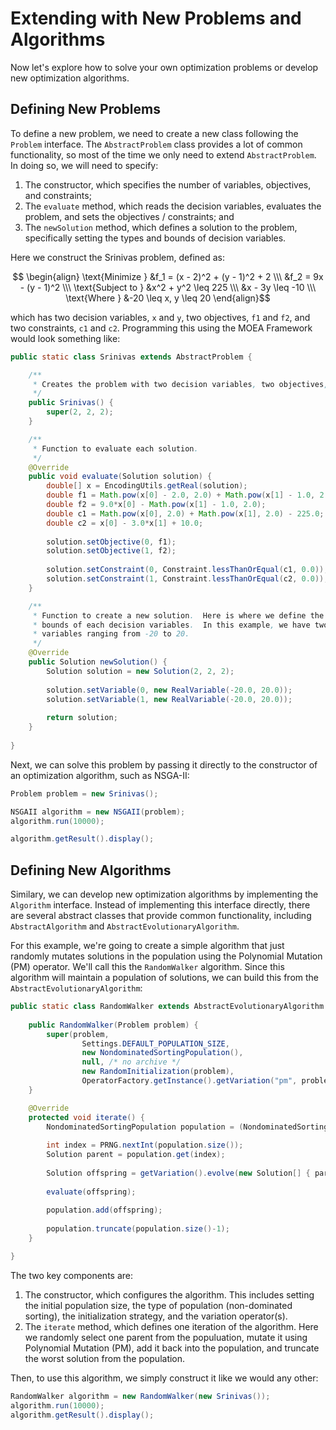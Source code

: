 # Extending with New Problems and Algorithms

Now let's explore how to solve your own optimization problems or develop new optimization algorithms.

## Defining New Problems

To define a new problem, we need to create a new class following the `Problem` interface.  The `AbstractProblem`
class provides a lot of common functionality, so most of the time we only need to extend `AbstractProblem`.  In
doing so, we will need to specify:

1. The constructor, which specifies the number of variables, objectives, and constraints;
2. The `evaluate` method, which reads the decision variables, evaluates the problem, and sets the
   objectives / constraints; and
3. The `newSolution` method, which defines a solution to the problem, specifically setting the types and bounds of
   decision variables.

Here we construct the Srinivas problem, defined as:

$$ \begin{align} \text{Minimize } &f_1 = (x - 2)^2 + (y - 1)^2 + 2 \\\ &f_2 = 9x - (y - 1)^2 \\\ \text{Subject to } &x^2 + y^2 \leq 225 \\\ &x - 3y \leq -10 \\\ \text{Where } &-20 \leq x, y \leq 20 \end{align}$$

which has two decision variables, `x` and `y`, two objectives, `f1` and `f2`, and two constraints, `c1` and `c2`.
Programming this using the MOEA Framework would look something like:

<!-- java:examples/Example6.java [32:77] -->

```java
public static class Srinivas extends AbstractProblem {

    /**
     * Creates the problem with two decision variables, two objectives, and two constraints.
     */
    public Srinivas() {
        super(2, 2, 2);
    }

    /**
     * Function to evaluate each solution.
     */
    @Override
    public void evaluate(Solution solution) {
        double[] x = EncodingUtils.getReal(solution);
        double f1 = Math.pow(x[0] - 2.0, 2.0) + Math.pow(x[1] - 1.0, 2.0) + 2.0;
        double f2 = 9.0*x[0] - Math.pow(x[1] - 1.0, 2.0);
        double c1 = Math.pow(x[0], 2.0) + Math.pow(x[1], 2.0) - 225.0;
        double c2 = x[0] - 3.0*x[1] + 10.0;
        
        solution.setObjective(0, f1);
        solution.setObjective(1, f2);
        
        solution.setConstraint(0, Constraint.lessThanOrEqual(c1, 0.0));
        solution.setConstraint(1, Constraint.lessThanOrEqual(c2, 0.0));
    }

    /**
     * Function to create a new solution.  Here is where we define the types and
     * bounds of each decision variables.  In this example, we have two real-valued
     * variables ranging from -20 to 20.
     */
    @Override
    public Solution newSolution() {
        Solution solution = new Solution(2, 2, 2);
        
        solution.setVariable(0, new RealVariable(-20.0, 20.0));
        solution.setVariable(1, new RealVariable(-20.0, 20.0));
        
        return solution;
    }
    
}
```

Next, we can solve this problem by passing it directly to the constructor of an optimization algorithm, such as NSGA-II:

<!-- java:examples/Example6.java [80:85] -->

```java
Problem problem = new Srinivas();

NSGAII algorithm = new NSGAII(problem);
algorithm.run(10000);

algorithm.getResult().display();
```

## Defining New Algorithms

Similary, we can develop new optimization algorithms by implementing the `Algorithm` interface.  Instead of
implementing this interface directly, there are several abstract classes that provide common functionality, including
`AbstractAlgorithm` and `AbstractEvolutionaryAlgorithm`.

For this example, we're going to create a simple algorithm that just randomly mutates solutions in the population
using the Polynomial Mutation (PM) operator.  We'll call this the `RandomWalker` algorithm.  Since this algorithm
will maintain a population of solutions, we can build this from the `AbstractEvolutionaryAlgorithm`:

<!-- java:examples/org/moeaframework/examples/misc/RandomWalkerExample.java [36:69] -->

```java
public static class RandomWalker extends AbstractEvolutionaryAlgorithm {
    
    public RandomWalker(Problem problem) {
        super(problem,
                Settings.DEFAULT_POPULATION_SIZE,
                new NondominatedSortingPopulation(),
                null, /* no archive */
                new RandomInitialization(problem),
                OperatorFactory.getInstance().getVariation("pm", problem));
    }

    @Override
    protected void iterate() {
        NondominatedSortingPopulation population = (NondominatedSortingPopulation)getPopulation();
        
        int index = PRNG.nextInt(population.size());
        Solution parent = population.get(index);
        
        Solution offspring = getVariation().evolve(new Solution[] { parent })[0];
        
        evaluate(offspring);
        
        population.add(offspring);
        
        population.truncate(population.size()-1);
    }

}
```

The two key components are:

1. The constructor, which configures the algorithm.  This includes setting the initial population size, the type of
   population (non-dominated sorting), the initialization strategy, and the variation operator(s).
2. The `iterate` method, which defines one iteration of the algorithm.  Here we randomly select one parent from the
   populuation, mutate it using Polynomial Mutation (PM), add it back into the population, and truncate the worst
   solution from the population.

Then, to use this algorithm, we simply construct it like we would any other:

<!-- java:examples/org/moeaframework/examples/misc/RandomWalkerExample.java [72:74] -->

```java
RandomWalker algorithm = new RandomWalker(new Srinivas());
algorithm.run(10000);
algorithm.getResult().display();
```
